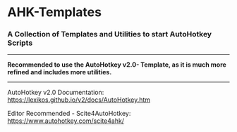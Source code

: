 # **AHK-Templates**

### A Collection of Templates and Utilities to start AutoHotkey Scripts
_______________________________________________________________________

**Recommended to use the AutoHotkey v2.0- Template, as it is much more refined and includes more utilities.**

_______________________________________________________________________

AutoHotkey v2.0 Documentation:  https://lexikos.github.io/v2/docs/AutoHotkey.htm

Editor Recommended - Scite4AutoHotkey:  https://www.autohotkey.com/scite4ahk/
